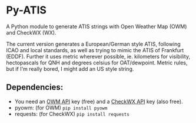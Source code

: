 # Py-ATIS
A Python module to generate ATIS strings with Open Weather Map (OWM) and CheckWX (WX).

The current version generates a European/German style ATIS, following ICAO and local standards, as well as trying to mimic the ATIS of Frankfurt (EDDF).
Further it uses metric wherever possible, ie. kilometers for visibility, hectopascals for QNH and degrees celsius for OAT/dewpoint.
Metric rules, but if I'm really bored, I might add an US style string.

## Dependencies:
- You need an [OWM API](https://openweathermap.org/) key (free) and a [CheckWX API](https://www.checkwxapi.com/) key (also free).
- pyowm: (for OWM) ``pip install pyowm``
- requests: (for CheckWX) ``pip install requests``
